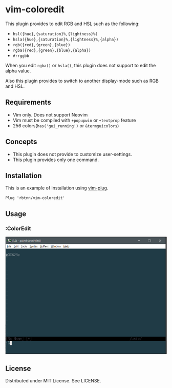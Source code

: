 
# vim-coloredit

This plugin provides to edit RGB and HSL such as the following:

* `hsl({hue},{saturation}%,{lightness}%)`
* `hsla({hue},{saturation}%,{lightness}%,{alpha})`
* `rgb({red},{green},{blue})` 
* `rgba({red},{green},{blue},{alpha})`
* `#rrggbb`

When you edit `rgba()` or `hsla()`, this plugin does not support to edit the alpha value.  

Also this plugin provides to switch to another display-mode such as RGB and HSL.

## Requirements

* Vim only. Does not support Neovim
* Vim must be compiled with `+popupwin` or `+textprop` feature
* 256 colors(`has('gui_running')` or `&termguicolors`)

## Concepts

* This plugin does not provide to customize user-settings.
* This plugin provides only one command.

## Installation

This is an example of installation using [vim-plug](https://github.com/junegunn/vim-plug).

```
Plug 'rbtnn/vim-coloredit'
```

## Usage

### :ColorEdit

![](https://raw.githubusercontent.com/rbtnn/vim-coloredit/master/coloredit.gif)

## License

Distributed under MIT License. See LICENSE.
